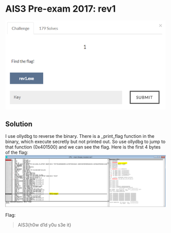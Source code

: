 # AIS3 Pre-exam 2017: rev1

![rev1](rev1.png)

## Solution
I use ollydbg to reverse the binary.
There is a _print_flag function in the binary, which execute secretly but not printed out.
So use ollydbg to jump to that function (0x401500) and we can see the flag.
Here is the first 4 bytes of the flag:
![flag_rev](flag_rev.png)

Flag:
>AIS3{h0w d1d y0u s3e it}
